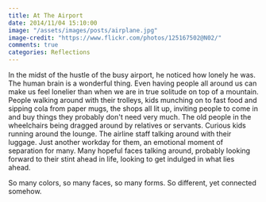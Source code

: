 ```yaml
---
title: At The Airport
date: 2014/11/04 15:10:00
image: "/assets/images/posts/airplane.jpg"
image-credit: "https://www.flickr.com/photos/125167502@N02/"
comments: true
categories: Reflections
---
```

In the midst of the hustle of the busy airport, he noticed how lonely he was.<span class="more"></span> The human brain is a wonderful thing. Even having people all around us can make us feel lonelier than when we are in true solitude on top of a mountain. People walking around with their trolleys, kids munching on to fast food and sipping cola from paper mugs, the shops all lit up, inviting people to come in and buy things they probably don't need very much. The old people in the wheelchairs being dragged around by relatives or servants. Curious kids running around the lounge.
The airline staff talking around with their luggage. Just another workday for them, an emotional moment of separation for many. Many hopeful faces talking around, probably looking forward to their stint ahead in life, looking to get indulged in what lies ahead.

So many colors, so many faces, so many forms. So different, yet connected somehow.